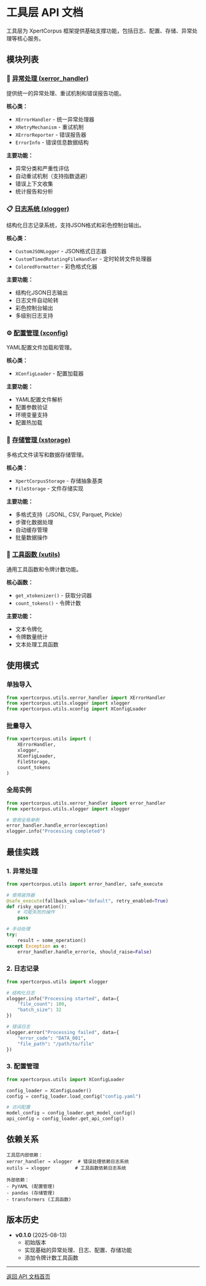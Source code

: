 # 工具层 API 文档

工具层为 XpertCorpus 框架提供基础支撑功能，包括日志、配置、存储、异常处理等核心服务。

## 模块列表

### 🚨 [异常处理 (xerror_handler)](xerror_handler.md)
提供统一的异常处理、重试机制和错误报告功能。

**核心类：**
- `XErrorHandler` - 统一异常处理器
- `XRetryMechanism` - 重试机制
- `XErrorReporter` - 错误报告器
- `ErrorInfo` - 错误信息数据结构

**主要功能：**
- 异常分类和严重性评估
- 自动重试机制（支持指数退避）
- 错误上下文收集
- 统计报告和分析

### 📋 [日志系统 (xlogger)](xlogger.md)
结构化日志记录系统，支持JSON格式和彩色控制台输出。

**核心类：**
- `CustomJSONLogger` - JSON格式日志器
- `CustomTimedRotatingFileHandler` - 定时轮转文件处理器
- `ColoredFormatter` - 彩色格式化器

**主要功能：**
- 结构化JSON日志输出
- 日志文件自动轮转
- 彩色控制台输出
- 多级别日志支持

### ⚙️ [配置管理 (xconfig)](xconfig.md)
YAML配置文件加载和管理。

**核心类：**
- `XConfigLoader` - 配置加载器

**主要功能：**
- YAML配置文件解析
- 配置参数验证
- 环境变量支持
- 配置热加载

### 💾 [存储管理 (xstorage)](xstorage.md)
多格式文件读写和数据存储管理。

**核心类：**
- `XpertCorpusStorage` - 存储抽象基类
- `FileStorage` - 文件存储实现

**主要功能：**
- 多格式支持（JSONL, CSV, Parquet, Pickle）
- 步骤化数据处理
- 自动缓存管理
- 批量数据操作

### 🔧 [工具函数 (xutils)](xutils.md)
通用工具函数和令牌计数功能。

**核心函数：**
- `get_xtokenizer()` - 获取分词器
- `count_tokens()` - 令牌计数

**主要功能：**
- 文本令牌化
- 令牌数量统计
- 文本处理工具函数

## 使用模式

### 单独导入
```python
from xpertcorpus.utils.xerror_handler import XErrorHandler
from xpertcorpus.utils.xlogger import xlogger
from xpertcorpus.utils.xconfig import XConfigLoader
```

### 批量导入
```python
from xpertcorpus.utils import (
    XErrorHandler,
    xlogger,
    XConfigLoader,
    FileStorage,
    count_tokens
)
```

### 全局实例
```python
from xpertcorpus.utils.xerror_handler import error_handler
from xpertcorpus.utils.xlogger import xlogger

# 使用全局单例
error_handler.handle_error(exception)
xlogger.info("Processing completed")
```

## 最佳实践

### 1. 异常处理
```python
from xpertcorpus.utils import error_handler, safe_execute

# 使用装饰器
@safe_execute(fallback_value="default", retry_enabled=True)
def risky_operation():
    # 可能失败的操作
    pass

# 手动处理
try:
    result = some_operation()
except Exception as e:
    error_handler.handle_error(e, should_raise=False)
```

### 2. 日志记录
```python
from xpertcorpus.utils import xlogger

# 结构化日志
xlogger.info("Processing started", data={
    "file_count": 100,
    "batch_size": 32
})

# 错误日志
xlogger.error("Processing failed", data={
    "error_code": "DATA_001",
    "file_path": "/path/to/file"
})
```

### 3. 配置管理
```python
from xpertcorpus.utils import XConfigLoader

config_loader = XConfigLoader()
config = config_loader.load_config("config.yaml")

# 访问配置
model_config = config_loader.get_model_config()
api_config = config_loader.get_api_config()
```

## 依赖关系

```
工具层内部依赖：
xerror_handler → xlogger  # 错误处理依赖日志系统
xutils → xlogger         # 工具函数依赖日志系统

外部依赖：
- PyYAML (配置管理)
- pandas (存储管理) 
- transformers (工具函数)
```

## 版本历史

- **v0.1.0** (2025-08-13)
  - 初始版本
  - 实现基础的异常处理、日志、配置、存储功能
  - 添加令牌计数工具函数

---

[返回 API 文档首页](../README.md) 